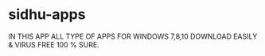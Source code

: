 # sidhu-apps
IN THIS APP ALL TYPE OF APPS FOR WINDOWS 7,8,10 DOWNLOAD EASILY &amp; VIRUS FREE 100 % SURE.

